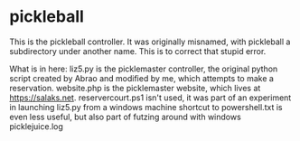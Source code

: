 # pickleball
This is the pickleball controller.
It was originally misnamed, with pickleball a subdirectory under another name. This is to correct that stupid error. 

What is in here: 
liz5.py is the picklemaster controller, the original python script created by Abrao and modified by me, which attempts to make a reservation. 
website.php is the picklemaster website, which lives at https://salaks.net. 
reservercourt.ps1 isn't used, it was part of an experiment in launching liz5.py from a windows machine
shortcut to powershell.txt is even less useful, but also part of futzing around with windows
picklejuice.log
